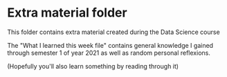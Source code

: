 # Extra material folder

This folder contains extra material created during the Data Science course 

The "What I learned this week file" contains general knowledge I gained through semester 1 of year 2021 as well as random personal reflexions. 

(Hopefully you'll also learn something by reading through it)
